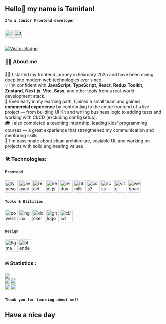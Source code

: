 ## Hello👋 my name is Temirlan!

**`I'm a Junior Frontend developer`**

###

<div align="left">
  <a href="https://www.instagram.com/trreeed/" target="_blank">
    <img src="https://img.shields.io/static/v1?message=Instagram&logo=instagram&label=&color=E4405F&logoColor=white&labelColor=&style=for-the-badge" height="25" alt="instagram logo" />
  </a>
  <a href="https://t.me/noty_r" target="_blank">
    <img src="https://img.shields.io/static/v1?message=Telegram&logo=telegram&label=&color=0088cc&logoColor=white&labelColor=&style=for-the-badge" height="25" alt="telegram logo" />
  </a>
</div>

###

<div align="left">
  <a href="https://visitor-badge.laobi.icu/badge?page_id=noty-trreeeD.noty-trreeeD">
    <img src="https://visitor-badge.laobi.icu/badge?page_id=noty-trreeeD.noty-trreeeD" alt="Visitor Badge" />
  </a>
</div>

###

<h3 align="left">👨‍💻 About me</h3>

###

<p align="left">
👨‍💻 I started my frontend journey in February 2025 and have been diving deep into modern web technologies ever since.<br>
💡 I'm confident with <strong>JavaScript</strong>, <strong>TypeScript</strong>, <strong>React</strong>, <strong>Redux Toolkit</strong>, <strong>Zustand</strong>, <strong>Next.js</strong>, <strong>Vite</strong>, <strong>Sass</strong>, and other tools from a real-world development stack.<br>
🤝 Even early in my learning path, I joined a small team and gained <strong>commercial experience</strong> by contributing to the entire frontend of a live project — from building UI Kit and writing business logic to adding tests and working with CI/CD (excluding config setup).<br>
🎓 I also completed a teaching internship, leading kids' programming courses — a great experience that strengthened my communication and mentoring skills.<br>
🎯 I'm passionate about clean architecture, scalable UI, and working on projects with solid engineering values.
</p>

<h3 align="left">🛠 Technologies:</h3>

#### **`Frontend`**

<div align="left">
  <img src="https://skillicons.dev/icons?i=typescript" height="40" alt="typescript logo" />
  <img src="https://cdn.jsdelivr.net/gh/devicons/devicon/icons/javascript/javascript-original.svg" height="40" alt="javascript logo" />
  <img src="https://skillicons.dev/icons?i=react" height="40" alt="react logo" />
  <img src="https://skillicons.dev/icons?i=nextjs" height="40" alt="next.js logo" />
  <img src="https://skillicons.dev/icons?i=redux" height="40" alt="redux logo" />
  <img src="https://cdn.jsdelivr.net/gh/devicons/devicon/icons/html5/html5-original.svg" height="40" alt="html5 logo" />
  <img src="https://cdn.jsdelivr.net/gh/devicons/devicon/icons/css3/css3-original.svg" height="40" alt="css3 logo" />
  <img src="https://skillicons.dev/icons?i=scss" height="40" alt="scss logo" />
  <img src="https://skillicons.dev/icons?i=vite" height="40" alt="vite logo" />
  <img src="https://skillicons.dev/icons?i=webpack" height="40" alt="webpack logo" />
</div>

#### **`Tools & Utilities`**

<div align="left">
  <img src="https://skillicons.dev/icons?i=powershell" height="40" alt="powershell logo" />
  <img src="https://skillicons.dev/icons?i=nginx" height="40" alt="nginx logo" />
  <img src="https://skillicons.dev/icons?i=docker" height="40" alt="docker logo" />
  <img src="https://skillicons.dev/icons?i=git" height="40" alt="git logo" />
  <img src="https://skillicons.dev/icons?i=githubactions" height="40" alt="ci/cd logo" />
</div>

#### **`Design`**

<div align="left">
  <img src="https://skillicons.dev/icons?i=figma" height="40" alt="figma logo" />
  <img src="https://skillicons.dev/icons?i=blender" height="40" alt="blender logo" />
</div>

###

<h3 align="left">🔥 Statistics :</h3>

###

![](http://github-profile-summary-cards.vercel.app/api/cards/profile-details?username=noty-trreeeD&theme=discord_old_blurple)  
![](http://github-profile-summary-cards.vercel.app/api/cards/repos-per-language?username=noty-trreeeD&theme=discord_old_blurple)  ![](http://github-profile-summary-cards.vercel.app/api/cards/most-commit-language?username=noty-trreeeD&theme=discord_old_blurple)  
![](http://github-profile-summary-cards.vercel.app/api/cards/stats?username=noty-trreeeD&theme=discord_old_blurple)  ![](http://github-profile-summary-cards.vercel.app/api/cards/productive-time?username=noty-trreeeD&theme=discord_old_blurple&utcOffset=8)

###

**`Thank you for learning about me!!`**

<h2 align="left">Have a nice day</h2>

###
